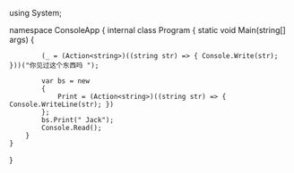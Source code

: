 using System;

namespace ConsoleApp
{
    internal class Program
    {
        static void Main(string[] args)
        {
        
            (_ = (Action<string>)((string str) => { Console.Write(str); }))("你见过这个东西吗 ");

            var bs = new
            {             
                Print = (Action<string>)((string str) => { Console.WriteLine(str); })
            };
            bs.Print(" Jack");
            Console.Read();
        }
    }
}
